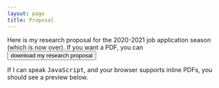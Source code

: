 ```yaml
---
layout: page 
title: Proposal 
---
```

<body class="sph3">
<p>
Here is my research proposal for the 2020-2021 job application season (which is now over). If you want a PDF, you can <a href="/assets/proposal/research_statement.pdf" download><button type="button">download my research proposal</button></a>
</p>
<p>
If I can speak <tt>JavaScript</tt>, and your browser supports inline PDFs, you should see a preview below.
</p>
<div id="example1"></div> 
<script src="pdfobject.js"></script>
<script>PDFObject.embed("/assets/proposal/research_statement.pdf", "#example1");</script>
<style>
.pdfobject-container { height: 30rem; border: 1rem solid rgba(0,0,0,.1); }
</style>
</body>

